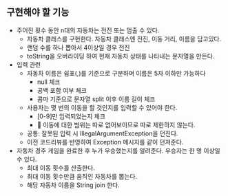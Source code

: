 ## 구현해야 할 기능
- 주어진 횟수 동안 n대의 자동차는 전진 또는 멈출 수 있다.
  - 자동차 클래스를 구현한다. 자동차 클래스엔 전진, 이동 거리, 이름을 담고있다.
  - 랜덤 수를 하나 뽑아서 4이상일 경우 전진
  - toString을 오버라이딩 하여 현재 자동차 상태를 나타내는 문자열을 만든다.
- 입력 관련
  - 자동차 이름은 쉼표(,)를 기준으로 구분하며 이름은 5자 이하만 가능하다
    - null 체크
    - 공백 포함 여부 체크
    - 콤마 기준으로 문자열 split 이후 이름 길이 체크
  - 사용자는 몇 번의 이동을 할 것인지를 입력할 수 있어야 한다.
    - [0-9]만 입력되었는지 체크
    - 📌 이동에 대한 범위는 따로 없어보이므로 따로 제한하지 않는다.
  - 공통: 잘못된 입력 시 IllegalArgumentException을 던진다.
  - 이전 코드리뷰를 반영하여 Exception 메시지를 같이 던져준다.
- 자동차 경주 게임을 완료한 후 누가 우승했는지를 알려준다. 우승자는 한 명 이상일 수 있다.
  - 최대 이동 횟수를 산출한다.
  - 최대 이동 횟수만큼 움직인 자동차를 뽑는다.
  - 해당 자동차 이름을 String join 한다.